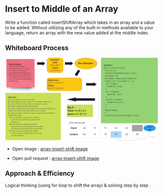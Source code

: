 # Insert to Middle of an Array
<!-- Description of the challenge -->
 Write a function called insertShiftArray which takes in an array and a value to be added. Without utilizing any of the built-in methods available to your language, return an array with the new value added at the middle index.

## Whiteboard Process
<!-- Embedded whiteboard image -->
![array-insert-shift](../assets/insert-Shift-Array.jpg)

- Open image :
[array-insert-shift image](../assets/insert-Shift-Array.jpg)

- Open pull request :
[array-insert-shift image](https://github.com/SohaibAlmomani/data-structures-and-algorithms/pulls?q=is%3Apr+is%3Aclosed)


## Approach & Efficiency
<!-- What approach did you take? Discuss Why. What is the Big O space/time for this approach? -->
Logical thinking (using for loop to shift the array) & solving step by step .
